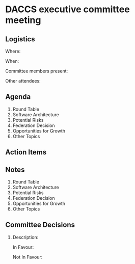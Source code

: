 # DACCS executive committee meeting

## Logistics

Where:

When:

Committee members present:

Other attendees:

## Agenda

1. Round Table
2. Software Architecture
3. Potential Risks
4. Federation Decision
5. Opportunities for Growth
6. Other Topics

## Action Items


## Notes

1. Round Table
2. Software Architecture
3. Potential Risks
4. Federation Decision
5. Opportunities for Growth
6. Other Topics

## Committee Decisions

1. Description:

   In Favour:

   Not In Favour: 
